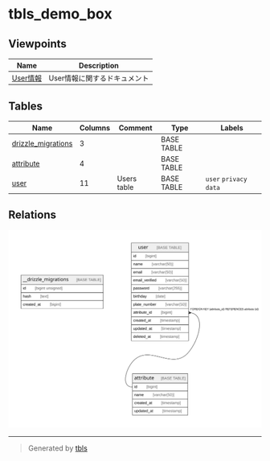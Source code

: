 # tbls_demo_box

## Viewpoints

| Name | Description |
| ---- | ----------- |
| [User情報](viewpoint-0.html) | User情報に関するドキュメント |

## Tables

| Name | Columns | Comment | Type | Labels |
| ---- | ------- | ------- | ---- | ------ |
| [drizzle_migrations](drizzle_migrations.html) | 3 |  | BASE TABLE |  |
| [attribute](attribute.html) | 4 |  | BASE TABLE |  |
| [user](user.html) | 11 | Users table | BASE TABLE | `user` `privacy data` |

## Relations

![er](schema.svg)

---

> Generated by [tbls](https://github.com/k1LoW/tbls)
